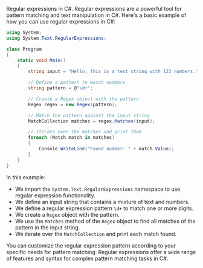 Regular expressions in C#. Regular expressions are a powerful tool for pattern matching and text manipulation in C#. Here's a basic example of how you can use regular expressions in C#:

```csharp
using System;
using System.Text.RegularExpressions;

class Program
{
    static void Main()
    {
        string input = "Hello, this is a test string with 123 numbers.";

        // Define a pattern to match numbers
        string pattern = @"\d+";

        // Create a Regex object with the pattern
        Regex regex = new Regex(pattern);

        // Match the pattern against the input string
        MatchCollection matches = regex.Matches(input);

        // Iterate over the matches and print them
        foreach (Match match in matches)
        {
            Console.WriteLine("Found number: " + match.Value);
        }
    }
}
```

In this example:
- We import the `System.Text.RegularExpressions` namespace to use regular expression functionality.
- We define an input string that contains a mixture of text and numbers.
- We define a regular expression pattern `\d+` to match one or more digits.
- We create a `Regex` object with the pattern.
- We use the `Matches` method of the `Regex` object to find all matches of the pattern in the input string.
- We iterate over the `MatchCollection` and print each match found.

You can customize the regular expression pattern according to your specific needs for pattern matching. Regular expressions offer a wide range of features and syntax for complex pattern matching tasks in C#.
